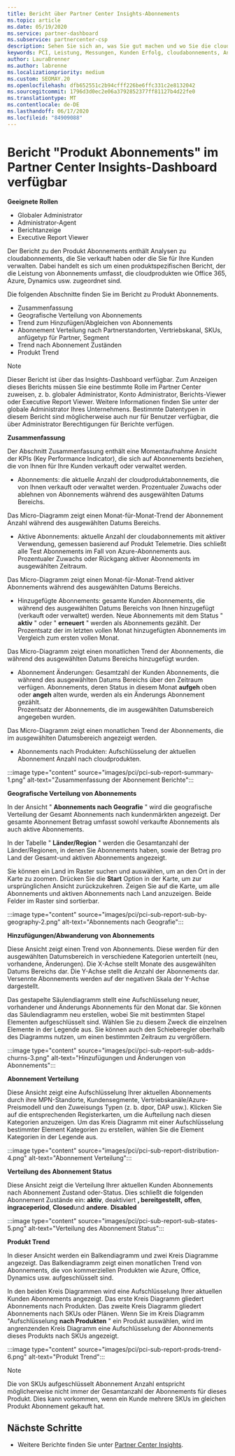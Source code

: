 ```yaml
---
title: Bericht über Partner Center Insights-Abonnements
ms.topic: article
ms.date: 05/19/2020
ms.service: partner-dashboard
ms.subservice: partnercenter-csp
description: Sehen Sie sich an, was Sie gut machen und wo Sie die cloudabonnements verbessern können, die Sie für Ihre Kunden verkaufen oder verwalten.
keywords: PCI, Leistung, Messungen, Kunden Erfolg, cloudabonnements, Analysen, Bericht
author: LauraBrenner
ms.author: labrenne
ms.localizationpriority: medium
ms.custom: SEOMAY.20
ms.openlocfilehash: dfb652551c2b94cfff226be6ffc331c2e8132042
ms.sourcegitcommit: 1796d3d0ec2e06a3792852377ff81127b4d22fe0
ms.translationtype: MT
ms.contentlocale: de-DE
ms.lasthandoff: 06/17/2020
ms.locfileid: "84909088"
---
```

# <a name="product-subscriptions-report-available-from-the-partner-center-insights-dashboard"></a>Bericht "Produkt Abonnements" im Partner Center Insights-Dashboard verfügbar

**Geeignete Rollen**
- Globaler Administrator
- Administrator-Agent
- Berichtanzeige
- Executive Report Viewer

Der Bericht zu den Produkt Abonnements enthält Analysen zu cloudabonnements, die Sie verkauft haben oder die Sie für Ihre Kunden verwalten. Dabei handelt es sich um einen produktspezifischen Bericht, der die Leistung von Abonnements umfasst, die cloudprodukten wie Office 365, Azure, Dynamics usw. zugeordnet sind.

Die folgenden Abschnitte finden Sie im Bericht zu Produkt Abonnements.

- Zusammenfassung
- Geografische Verteilung von Abonnements
- Trend zum Hinzufügen/Abgleichen von Abonnements
- Abonnement Verteilung nach Partnerstandorten, Vertriebskanal, SKUs, anfügetyp für Partner, Segment
- Trend nach Abonnement Zuständen
- Produkt Trend

 > [!NOTE]
 > Dieser Bericht ist über das Insights-Dashboard verfügbar. Zum Anzeigen dieses Berichts müssen Sie eine bestimmte Rolle im Partner Center zuweisen, z. b. globaler Administrator, Konto Administrator, Berichts-Viewer oder Executive Report Viewer. Weitere Informationen finden Sie unter der globale Administrator Ihres Unternehmens. Bestimmte Datentypen in diesem Bericht sind möglicherweise auch nur für Benutzer verfügbar, die über Administrator Berechtigungen für Berichte verfügen.

**Zusammenfassung**

Der Abschnitt Zusammenfassung enthält eine Momentaufnahme Ansicht der KPIs (Key Performance Indicator), die sich auf Abonnements beziehen, die von Ihnen für Ihre Kunden verkauft oder verwaltet werden.  

- Abonnements: die aktuelle Anzahl der cloudproduktabonnements, die von Ihnen verkauft oder verwaltet werden.
Prozentualer Zuwachs oder ablehnen von Abonnements während des ausgewählten Datums Bereichs.

Das Micro-Diagramm zeigt einen Monat-für-Monat-Trend der Abonnement Anzahl während des ausgewählten Datums Bereichs.

- Aktive Abonnements: aktuelle Anzahl der cloudabonnements mit aktiver Verwendung, gemessen basierend auf Produkt Telemetrie. Dies schließt alle Test Abonnements im Fall von Azure-Abonnements aus.
Prozentualer Zuwachs oder Rückgang aktiver Abonnements im ausgewählten Zeitraum.

Das Micro-Diagramm zeigt einen Monat-für-Monat-Trend aktiver Abonnements während des ausgewählten Datums Bereichs.

- Hinzugefügte Abonnements: gesamte Kunden Abonnements, die während des ausgewählten Datums Bereichs von Ihnen hinzugefügt (verkauft oder verwaltet) werden. Neue Abonnements mit dem Status " **aktiv** " oder " **erneuert** " werden als Abonnements gezählt.
Der Prozentsatz der im letzten vollen Monat hinzugefügten Abonnements im Vergleich zum ersten vollen Monat.

Das Micro-Diagramm zeigt einen monatlichen Trend der Abonnements, die während des ausgewählten Datums Bereichs hinzugefügt wurden.

- Abonnement Änderungen: Gesamtzahl der Kunden Abonnements, die während des ausgewählten Datums Bereichs über den Zeitraum verfügen. Abonnements, deren Status in diesem Monat **aufgeh** oben oder **angeh** alten wurde, werden als ein Änderungs Abonnement gezählt.  
Prozentsatz der Abonnements, die im ausgewählten Datumsbereich angegeben wurden.

Das Micro-Diagramm zeigt einen monatlichen Trend der Abonnements, die im ausgewählten Datumsbereich angezeigt werden.

- Abonnements nach Produkten: Aufschlüsselung der aktuellen Abonnement Anzahl nach cloudprodukten.

:::image type="content" source="images/pci/pci-sub-report-summary-1.png" alt-text="Zusammenfassung der Abonnement Berichte":::

**Geografische Verteilung von Abonnements**

In der Ansicht " **Abonnements nach Geografie** " wird die geografische Verteilung der Gesamt Abonnements nach kundenmärkten angezeigt. Der gesamte Abonnement Betrag umfasst sowohl verkaufte Abonnements als auch aktive Abonnements.

In der Tabelle " **Länder/Region** " werden die Gesamtanzahl der Länder/Regionen, in denen Sie Abonnements haben, sowie der Betrag pro Land der Gesamt-und aktiven Abonnements angezeigt.

Sie können ein Land im Raster suchen und auswählen, um an den Ort in der Karte zu zoomen. Drücken Sie die **Start** Option in der Karte, um zur ursprünglichen Ansicht zurückzukehren. Zeigen Sie auf die Karte, um alle Abonnements und aktiven Abonnements nach Land anzuzeigen. Beide Felder im Raster sind sortierbar.

:::image type="content" source="images/pci/pci-sub-report-sub-by-geography-2.png" alt-text="Abonnements nach Geografie":::

**Hinzufügungen/Abwanderung von Abonnements**

Diese Ansicht zeigt einen Trend von Abonnements. Diese werden für den ausgewählten Datumsbereich in verschiedene Kategorien unterteilt (neu, vorhandene, Änderungen). Die X-Achse stellt Monate des ausgewählten Datums Bereichs dar. Die Y-Achse stellt die Anzahl der Abonnements dar. Versennte Abonnements werden auf der negativen Skala der Y-Achse dargestellt. 

Das gestapelte Säulendiagramm stellt eine Aufschlüsselung neuer, vorhandener und Änderungs Abonnements für den Monat dar. Sie können das Säulendiagramm neu erstellen, wobei Sie mit bestimmten Stapel Elementen aufgeschlüsselt sind. Wählen Sie zu diesem Zweck die einzelnen Elemente in der Legende aus. Sie können auch den Schieberegler oberhalb des Diagramms nutzen, um einen bestimmten Zeitraum zu vergrößern.

:::image type="content" source="images/pci/pci-sub-report-sub-adds-churns-3.png" alt-text="Hinzufügungen und Änderungen von Abonnements":::

**Abonnement Verteilung**

Diese Ansicht zeigt eine Aufschlüsselung Ihrer aktuellen Abonnements durch ihre MPN-Standorte, Kundensegmente, Vertriebskanäle/Azure-Preismodell und den Zuweisungs Typen (z. b. dpor, DAP usw.). Klicken Sie auf die entsprechenden Registerkarten, um die Aufteilung nach diesen Kategorien anzuzeigen. Um das Kreis Diagramm mit einer Aufschlüsselung bestimmter Element Kategorien zu erstellen, wählen Sie die Element Kategorien in der Legende aus.

:::image type="content" source="images/pci/pci-sub-report-distribution-4.png" alt-text="Abonnement Verteilung":::

**Verteilung des Abonnement Status**

Diese Ansicht zeigt die Verteilung Ihrer aktuellen Kunden Abonnements nach Abonnement Zustand oder-Status. Dies schließt die folgenden Abonnement Zustände ein: **aktiv**, deaktiviert **, bereitgestellt,** **offen**, **ingraceperiod**, **Closed**und **andere**. **Disabled**

:::image type="content" source="images/pci/pci-sub-report-sub-states-5.png" alt-text="Verteilung des Abonnement Status":::

**Produkt Trend**

In dieser Ansicht werden ein Balkendiagramm und zwei Kreis Diagramme angezeigt. Das Balkendiagramm zeigt einen monatlichen Trend von Abonnements, die von kommerziellen Produkten wie Azure, Office, Dynamics usw. aufgeschlüsselt sind.

In den beiden Kreis Diagrammen wird eine Aufschlüsselung Ihrer aktuellen Kunden Abonnements angezeigt. Das erste Kreis Diagramm gliedert Abonnements nach Produkten. Das zweite Kreis Diagramm gliedert Abonnements nach SKUs oder Plänen. Wenn Sie im Kreis Diagramm "Aufschlüsselung **nach Produkten** " ein Produkt auswählen, wird im angrenzenden Kreis Diagramm eine Aufschlüsselung der Abonnements dieses Produkts nach SKUs angezeigt.

:::image type="content" source="images/pci/pci-sub-report-prods-trend-6.png" alt-text="Produkt Trend":::

> [!NOTE]
 > Die von SKUs aufgeschlüsselt Abonnement Anzahl entspricht möglicherweise nicht immer der Gesamtanzahl der Abonnements für dieses Produkt. Dies kann vorkommen, wenn ein Kunde mehrere SKUs im gleichen Produkt Abonnement gekauft hat.

## <a name="next-steps"></a>Nächste Schritte

- Weitere Berichte finden Sie unter [Partner Center Insights](partner-center-insights.md).
